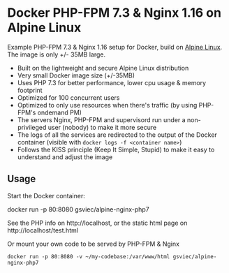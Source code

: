 # Docker PHP-FPM 7.3 & Nginx 1.16 on Alpine Linux
Example PHP-FPM 7.3 & Nginx 1.16 setup for Docker, build on [Alpine Linux](http://www.alpinelinux.org/).
The image is only +/- 35MB large.


* Built on the lightweight and secure Alpine Linux distribution
* Very small Docker image size (+/-35MB)
* Uses PHP 7.3 for better performance, lower cpu usage & memory footprint
* Optimized for 100 concurrent users
* Optimized to only use resources when there's traffic (by using PHP-FPM's ondemand PM)
* The servers Nginx, PHP-FPM and supervisord run under a non-privileged user (nobody) to make it more secure
* The logs of all the services are redirected to the output of the Docker container (visible with `docker logs -f <container name>`)
* Follows the KISS principle (Keep It Simple, Stupid) to make it easy to understand and adjust the image


## Usage

Start the Docker container:

docker run -p 80:8080 gsviec/alpine-nginx-php7

See the PHP info on http://localhost, or the static html page on http://localhost/test.html

Or mount your own code to be served by PHP-FPM & Nginx

```
docker run -p 80:8080 -v ~/my-codebase:/var/www/html gsviec/alpine-nginx-php7
```
